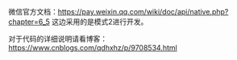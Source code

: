 微信官方文档：https://pay.weixin.qq.com/wiki/doc/api/native.php?chapter=6_5
这边采用的是模式2进行开发。

对于代码的详细说明请看博客：https://www.cnblogs.com/qdhxhz/p/9708534.html


